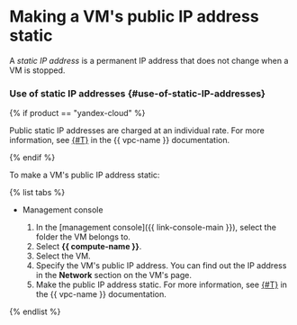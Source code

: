 # Making a VM's public IP address static

A _static IP address_ is a permanent IP address that does not change when a VM is stopped.

### Use of static IP addresses {#use-of-static-IP-addresses}

{% if product == "yandex-cloud" %}

Public static IP addresses are charged at an individual rate. For more information, see [{#T}](../../../vpc/pricing.md#prices-public-ip) in the {{ vpc-name }} documentation.

{% endif %}

To make a VM's public IP address static:

{% list tabs %}

- Management console

   1. In the [management console]({{ link-console-main }}), select the folder the VM belongs to.
   1. Select **{{ compute-name }}**.
   1. Select the VM.
   1. Specify the VM's public IP address. You can find out the IP address in the **Network** section on the VM's page.
   1. Make the public IP address static. For more information, see [{#T}](../../../vpc/operations/set-static-ip.md) in the {{ vpc-name }} documentation.

{% endlist %}
